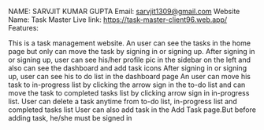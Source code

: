 NAME: SARVJIT KUMAR GUPTA
Email: sarvjit1309@gmail.com
Website Name: Task Master
Live link: https://task-master-client96.web.app/
Features:

This is a task management website.
An user can see the tasks in the home page but only can move the task by signing in or signing up.
After signing in or signing up, user can see his/her profile pic in the sidebar on the left and also can see the dashboard and add task icons
After signing in or signing up, user can see his to do list in the dashboard page
An user can move his task to in-progress list by clicking the arrow sign in the to-do list and can move the task to completed tasks list by clicking arrow sign in in-progress list.
User can delete a task anytime from to-do list, in-progress list and completed tasks list
User can also add task in the Add Task page.But before adding task, he/she must be signed in
